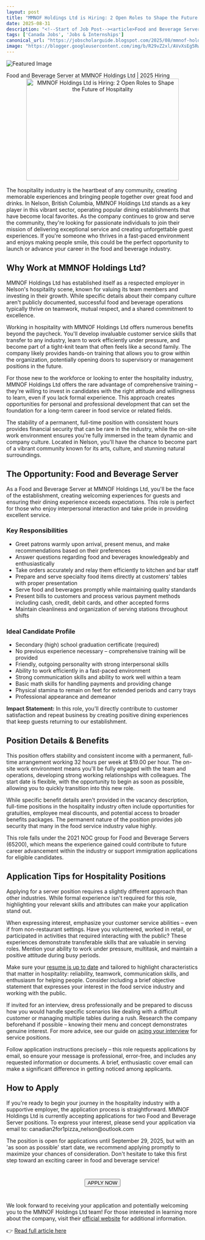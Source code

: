 ```yaml
---
layout: post
title: "MMNOF Holdings Ltd is Hiring: 2 Open Roles to Shape the Future of Hospitality"
date: 2025-08-31
description: "<!--Start of Job Post--><article>Food and Beverage Server at MMNOF Holdings Ltd | 2025 Hiring <div class='separator' style='clear: both; text-align: center;'><a href='https://blogger.googleusercontent.com/img/b/R29vZ2xl/AVvXsEg5RwAdbevnG66Zd5wR6R_Q4e4cS3cEsCAoYGh6Rhdtb7acM_LMIAcicaKo6pgdnO9L0-GWhziV0YSWqkWj6mYHGUgGQxsv0XzfUxLzh513ZL75S0VyRyxO-ZM7K39D3I1J1VLo-t_sb6NzxIBfcQuMD_hMrH9zwZZGy4seVjhjd_glIHtVelsfRO1EyZmr/s275/food%20and%20beverage%20services.png' style='margin-left: 1em; margin-right: 1em;'><img alt='MMNOF Holdings Ltd is Hiring: 2 Open Roles to Shape the Future of Hospitality' border='0' height='266' src='https://blogger.googleusercontent.com/img/b/R29vZ2xl/AVvXsEg5RwAdbevnG66Zd5wR6R_Q4e4cS3cEsCAoYGh6Rhdtb7acM_LMIAcicaKo6pgdnO9L0-GWhziV0YSWqkWj6mYHGUgGQxsv0XzfUxLzh513ZL75S0VyRyxO-ZM7K39D3I1J1VLo-t_sb6NzxIBfcQuMD_hMrH9zwZZGy4seVjhjd_glIHtVelsfRO1EyZmr/w400-h266/food%20and%20beverage%20services.png' title='MMNOF Holdings Ltd is Hiring: 2 Open Roles to Shape the Future of Hospitality' width='400' /></a></div><br /><div style='text-align: left;'>The hospitality industry is the heartbeat of any community, creating memorable experiences and bringing people together over great food and drinks. In Nelson, British Columbia, MMNOF Holdings Ltd stands as a key player in this vibrant sector, operating popular dining establishments that have become local favorites. As the company continues to grow and serve the community, they're looking for passionate individuals to join their mission of delivering exceptional service and creating unforgettable guest experiences. If you're someone who thrives in a fast-paced environment and enjoys making people smile, this could be the perfect opportunity to launch or advance your career in the food and beverage industry.</div><section> <h2>Why Work at MMNOF Holdings Ltd?</h2> <p>MMNOF Holdings Ltd has established itself as a respected employer in Nelson's hospitality scene, known for valuing its team members and investing in their growth. While specific details about their company culture aren't publicly documented, successful food and beverage operations typically thrive on teamwork, mutual respect, and a shared commitment to excellence.</p>   <p>Working in hospitality with MMNOF Holdings Ltd offers numerous benefits beyond the paycheck. You'll develop invaluable customer service skills that transfer to any industry, learn to work efficiently under pressure, and become part of a tight-knit team that often feels like a second family. The company likely provides hands-on training that allows you to grow within the organization, potentially opening doors to supervisory or management positions in the future.</p>  <p>For those new to the workforce or looking to enter the hospitality industry, MMNOF Holdings Ltd offers the rare advantage of comprehensive training – they're willing to invest in candidates with the right attitude and willingness to learn, even if you lack formal experience. This approach creates opportunities for personal and professional development that can set the foundation for a long-term career in food service or related fields.</p>  <p>The stability of a permanent, full-time position with consistent hours provides financial security that can be rare in the industry, while the on-site work environment ensures you're fully immersed in the team dynamic and company culture. Located in Nelson, you'll have the chance to become part of a vibrant community known for its arts, culture, and stunning natural surroundings.</p> </section><section> <h2>The Opportunity: Food and Beverage Server</h2>   <p>As a Food and Beverage Server at MMNOF Holdings Ltd, you'll be the face of the establishment, creating welcoming experiences for guests and ensuring their dining experience exceeds expectations. This role is perfect for those who enjoy interpersonal interaction and take pride in providing excellent service.</p>  <h3>Key Responsibilities</h3> <ul>     <li>Greet patrons warmly upon arrival, present menus, and make recommendations based on their preferences</li>     <li>Answer questions regarding food and beverages knowledgeably and enthusiastically</li>     <li>Take orders accurately and relay them efficiently to kitchen and bar staff</li>     <li>Prepare and serve specialty food items directly at customers' tables with proper presentation</li>     <li>Serve food and beverages promptly while maintaining quality standards</li>     <li>Present bills to customers and process various payment methods including cash, credit, debit cards, and other accepted forms</li>     <li>Maintain cleanliness and organization of serving stations throughout shifts</li> </ul>  <h3>Ideal Candidate Profile</h3> <ul>     <li>Secondary (high) school graduation certificate (required)</li>     <li>No previous experience necessary – comprehensive training will be provided</li>     <li>Friendly, outgoing personality with strong interpersonal skills</li>     <li>Ability to work efficiently in a fast-paced environment</li>     <li>Strong communication skills and ability to work well within a team</li>     <li>Basic math skills for handling payments and providing change</li>     <li>Physical stamina to remain on feet for extended periods and carry trays</li>     <li>Professional appearance and demeanor</li> </ul>  <p><strong>Impact Statement:</strong> In this role, you'll directly contribute to customer satisfaction and repeat business by creating positive dining experiences that keep guests returning to our establishment.</p> </section><section> <h2>Position Details &amp; Benefits</h2>   <p>This position offers stability and consistent income with a permanent, full-time arrangement working 32 hours per week at $19.00 per hour. The on-site work environment means you'll be fully engaged with the team and operations, developing strong working relationships with colleagues. The start date is flexible, with the opportunity to begin as soon as possible, allowing you to quickly transition into this new role.</p>  <p>While specific benefit details aren't provided in the vacancy description, full-time positions in the hospitality industry often include opportunities for gratuities, employee meal discounts, and potential access to broader benefits packages. The permanent nature of the position provides job security that many in the food service industry value highly.</p>  <p>This role falls under the 2021 NOC group for Food and Beverage Servers (65200), which means the experience gained could contribute to future career advancement within the industry or support immigration applications for eligible candidates.</p> </section><section> <h2>Application Tips for Hospitality Positions</h2>   <p>Applying for a server position requires a slightly different approach than other industries. While formal experience isn't required for this role, highlighting your relevant skills and attributes can make your application stand out.</p>  <p>When expressing interest, emphasize your customer service abilities – even if from non-restaurant settings. Have you volunteered, worked in retail, or participated in activities that required interacting with the public? These experiences demonstrate transferable skills that are valuable in serving roles. Mention your ability to work under pressure, multitask, and maintain a positive attitude during busy periods.</p>  <p>Make sure your <a href='https://jobscholarguide.blogspot.com/feeds/posts/[internal-link-resume-tips]'>resume is up to date</a> and tailored to highlight characteristics that matter in hospitality: reliability, teamwork, communication skills, and enthusiasm for helping people. Consider including a brief objective statement that expresses your interest in the food service industry and working with the public.</p>  <p>If invited for an interview, dress professionally and be prepared to discuss how you would handle specific scenarios like dealing with a difficult customer or managing multiple tables during a rush. Research the company beforehand if possible – knowing their menu and concept demonstrates genuine interest. For more advice, see our guide on <a href='https://jobscholarguide.blogspot.com/feeds/posts/[internal-link-interview-tips]'>acing your interview</a> for service positions.</p>  <p>Follow application instructions precisely – this role requests applications by email, so ensure your message is professional, error-free, and includes any requested information or documents. A brief, enthusiastic cover email can make a significant difference in getting noticed among applicants.</p> </section><section> <h2>How to Apply</h2>   <p>If you're ready to begin your journey in the hospitality industry with a supportive employer, the application process is straightforward. MMNOF Holdings Ltd is currently accepting applications for two Food and Beverage Server positions. To express your interest, please send your application via email to: canadian2for1pizza_nelson@outlook.com</p>  <p>The position is open for applications until September 29, 2025, but with an 'as soon as possible' start date, we recommend applying promptly to maximize your chances of consideration. Don't hesitate to take this first step toward an exciting career in food and beverage service!</p>  <div style='margin: 40px 0px; text-align: center;'>     <button id='apply-cta'>         APPLY NOW              </button> </div>  <p>We look forward to receiving your application and potentially welcoming you to the MMNOF Holdings Ltd team! For those interested in learning more about the company, visit their <a href='https://jobscholarguide.blogspot.com/feeds/posts/[company-careers-page-url]'>official website</a> for additional information.</p> </section> </article><!--End of Job Post-->"
tags: ['Canada Jobs', 'Jobs & Internships']
canonical_url: "https://jobscholarguide.blogspot.com/2025/08/mmnof-holdings-ltd-is-hiring-2-open.html"
image: "https://blogger.googleusercontent.com/img/b/R29vZ2xl/AVvXsEg5RwAdbevnG66Zd5wR6R_Q4e4cS3cEsCAoYGh6Rhdtb7acM_LMIAcicaKo6pgdnO9L0-GWhziV0YSWqkWj6mYHGUgGQxsv0XzfUxLzh513ZL75S0VyRyxO-ZM7K39D3I1J1VLo-t_sb6NzxIBfcQuMD_hMrH9zwZZGy4seVjhjd_glIHtVelsfRO1EyZmr/s72-w400-h266-c/food%20and%20beverage%20services.png"
---
```


![Featured Image](https://blogger.googleusercontent.com/img/b/R29vZ2xl/AVvXsEg5RwAdbevnG66Zd5wR6R_Q4e4cS3cEsCAoYGh6Rhdtb7acM_LMIAcicaKo6pgdnO9L0-GWhziV0YSWqkWj6mYHGUgGQxsv0XzfUxLzh513ZL75S0VyRyxO-ZM7K39D3I1J1VLo-t_sb6NzxIBfcQuMD_hMrH9zwZZGy4seVjhjd_glIHtVelsfRO1EyZmr/s72-w400-h266-c/food%20and%20beverage%20services.png)

<!--Start of Job Post--><article>Food and Beverage Server at MMNOF Holdings Ltd | 2025 Hiring <div class='separator' style='clear: both; text-align: center;'><a href='https://blogger.googleusercontent.com/img/b/R29vZ2xl/AVvXsEg5RwAdbevnG66Zd5wR6R_Q4e4cS3cEsCAoYGh6Rhdtb7acM_LMIAcicaKo6pgdnO9L0-GWhziV0YSWqkWj6mYHGUgGQxsv0XzfUxLzh513ZL75S0VyRyxO-ZM7K39D3I1J1VLo-t_sb6NzxIBfcQuMD_hMrH9zwZZGy4seVjhjd_glIHtVelsfRO1EyZmr/s275/food%20and%20beverage%20services.png' style='margin-left: 1em; margin-right: 1em;'><img alt='MMNOF Holdings Ltd is Hiring: 2 Open Roles to Shape the Future of Hospitality' border='0' height='266' src='https://blogger.googleusercontent.com/img/b/R29vZ2xl/AVvXsEg5RwAdbevnG66Zd5wR6R_Q4e4cS3cEsCAoYGh6Rhdtb7acM_LMIAcicaKo6pgdnO9L0-GWhziV0YSWqkWj6mYHGUgGQxsv0XzfUxLzh513ZL75S0VyRyxO-ZM7K39D3I1J1VLo-t_sb6NzxIBfcQuMD_hMrH9zwZZGy4seVjhjd_glIHtVelsfRO1EyZmr/w400-h266/food%20and%20beverage%20services.png' title='MMNOF Holdings Ltd is Hiring: 2 Open Roles to Shape the Future of Hospitality' width='400' /></a></div><br /><div style='text-align: left;'>The hospitality industry is the heartbeat of any community, creating memorable experiences and bringing people together over great food and drinks. In Nelson, British Columbia, MMNOF Holdings Ltd stands as a key player in this vibrant sector, operating popular dining establishments that have become local favorites. As the company continues to grow and serve the community, they're looking for passionate individuals to join their mission of delivering exceptional service and creating unforgettable guest experiences. If you're someone who thrives in a fast-paced environment and enjoys making people smile, this could be the perfect opportunity to launch or advance your career in the food and beverage industry.</div><section> <h2>Why Work at MMNOF Holdings Ltd?</h2> <p>MMNOF Holdings Ltd has established itself as a respected employer in Nelson's hospitality scene, known for valuing its team members and investing in their growth. While specific details about their company culture aren't publicly documented, successful food and beverage operations typically thrive on teamwork, mutual respect, and a shared commitment to excellence.</p>   <p>Working in hospitality with MMNOF Holdings Ltd offers numerous benefits beyond the paycheck. You'll develop invaluable customer service skills that transfer to any industry, learn to work efficiently under pressure, and become part of a tight-knit team that often feels like a second family. The company likely provides hands-on training that allows you to grow within the organization, potentially opening doors to supervisory or management positions in the future.</p>  <p>For those new to the workforce or looking to enter the hospitality industry, MMNOF Holdings Ltd offers the rare advantage of comprehensive training – they're willing to invest in candidates with the right attitude and willingness to learn, even if you lack formal experience. This approach creates opportunities for personal and professional development that can set the foundation for a long-term career in food service or related fields.</p>  <p>The stability of a permanent, full-time position with consistent hours provides financial security that can be rare in the industry, while the on-site work environment ensures you're fully immersed in the team dynamic and company culture. Located in Nelson, you'll have the chance to become part of a vibrant community known for its arts, culture, and stunning natural surroundings.</p> </section><section> <h2>The Opportunity: Food and Beverage Server</h2>   <p>As a Food and Beverage Server at MMNOF Holdings Ltd, you'll be the face of the establishment, creating welcoming experiences for guests and ensuring their dining experience exceeds expectations. This role is perfect for those who enjoy interpersonal interaction and take pride in providing excellent service.</p>  <h3>Key Responsibilities</h3> <ul>     <li>Greet patrons warmly upon arrival, present menus, and make recommendations based on their preferences</li>     <li>Answer questions regarding food and beverages knowledgeably and enthusiastically</li>     <li>Take orders accurately and relay them efficiently to kitchen and bar staff</li>     <li>Prepare and serve specialty food items directly at customers' tables with proper presentation</li>     <li>Serve food and beverages promptly while maintaining quality standards</li>     <li>Present bills to customers and process various payment methods including cash, credit, debit cards, and other accepted forms</li>     <li>Maintain cleanliness and organization of serving stations throughout shifts</li> </ul>  <h3>Ideal Candidate Profile</h3> <ul>     <li>Secondary (high) school graduation certificate (required)</li>     <li>No previous experience necessary – comprehensive training will be provided</li>     <li>Friendly, outgoing personality with strong interpersonal skills</li>     <li>Ability to work efficiently in a fast-paced environment</li>     <li>Strong communication skills and ability to work well within a team</li>     <li>Basic math skills for handling payments and providing change</li>     <li>Physical stamina to remain on feet for extended periods and carry trays</li>     <li>Professional appearance and demeanor</li> </ul>  <p><strong>Impact Statement:</strong> In this role, you'll directly contribute to customer satisfaction and repeat business by creating positive dining experiences that keep guests returning to our establishment.</p> </section><section> <h2>Position Details &amp; Benefits</h2>   <p>This position offers stability and consistent income with a permanent, full-time arrangement working 32 hours per week at $19.00 per hour. The on-site work environment means you'll be fully engaged with the team and operations, developing strong working relationships with colleagues. The start date is flexible, with the opportunity to begin as soon as possible, allowing you to quickly transition into this new role.</p>  <p>While specific benefit details aren't provided in the vacancy description, full-time positions in the hospitality industry often include opportunities for gratuities, employee meal discounts, and potential access to broader benefits packages. The permanent nature of the position provides job security that many in the food service industry value highly.</p>  <p>This role falls under the 2021 NOC group for Food and Beverage Servers (65200), which means the experience gained could contribute to future career advancement within the industry or support immigration applications for eligible candidates.</p> </section><section> <h2>Application Tips for Hospitality Positions</h2>   <p>Applying for a server position requires a slightly different approach than other industries. While formal experience isn't required for this role, highlighting your relevant skills and attributes can make your application stand out.</p>  <p>When expressing interest, emphasize your customer service abilities – even if from non-restaurant settings. Have you volunteered, worked in retail, or participated in activities that required interacting with the public? These experiences demonstrate transferable skills that are valuable in serving roles. Mention your ability to work under pressure, multitask, and maintain a positive attitude during busy periods.</p>  <p>Make sure your <a href='https://jobscholarguide.blogspot.com/feeds/posts/[internal-link-resume-tips]'>resume is up to date</a> and tailored to highlight characteristics that matter in hospitality: reliability, teamwork, communication skills, and enthusiasm for helping people. Consider including a brief objective statement that expresses your interest in the food service industry and working with the public.</p>  <p>If invited for an interview, dress professionally and be prepared to discuss how you would handle specific scenarios like dealing with a difficult customer or managing multiple tables during a rush. Research the company beforehand if possible – knowing their menu and concept demonstrates genuine interest. For more advice, see our guide on <a href='https://jobscholarguide.blogspot.com/feeds/posts/[internal-link-interview-tips]'>acing your interview</a> for service positions.</p>  <p>Follow application instructions precisely – this role requests applications by email, so ensure your message is professional, error-free, and includes any requested information or documents. A brief, enthusiastic cover email can make a significant difference in getting noticed among applicants.</p> </section><section> <h2>How to Apply</h2>   <p>If you're ready to begin your journey in the hospitality industry with a supportive employer, the application process is straightforward. MMNOF Holdings Ltd is currently accepting applications for two Food and Beverage Server positions. To express your interest, please send your application via email to: canadian2for1pizza_nelson@outlook.com</p>  <p>The position is open for applications until September 29, 2025, but with an 'as soon as possible' start date, we recommend applying promptly to maximize your chances of consideration. Don't hesitate to take this first step toward an exciting career in food and beverage service!</p>  <div style='margin: 40px 0px; text-align: center;'>     <button id='apply-cta'>         APPLY NOW              </button> </div>  <p>We look forward to receiving your application and potentially welcoming you to the MMNOF Holdings Ltd team! For those interested in learning more about the company, visit their <a href='https://jobscholarguide.blogspot.com/feeds/posts/[company-careers-page-url]'>official website</a> for additional information.</p> </section> </article><!--End of Job Post-->

<!--more-->

👉 [Read full article here](https://jobscholarguide.blogspot.com/2025/08/mmnof-holdings-ltd-is-hiring-2-open.html)
